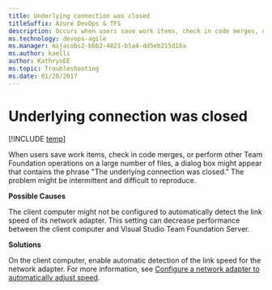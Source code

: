 ```yaml
---
title: Underlying connection was closed 
titleSuffix: Azure DevOps & TFS
description: Occurs when users save work items, check in code merges, or perform other operations on a large number of files.
ms.technology: devops-agile
ms.manager: mijacobs2-bbb2-4821-b5a4-dd5eb215d18a
ms.author: kaelli
author: KathrynEE
ms.topic: Troubleshooting
ms.date: 01/20/2017
---
```


# Underlying connection was closed

[!INCLUDE [temp](../../includes/version-vsts-tfs-all-versions.md)]

When users save work items, check in code merges, or perform other Team Foundation operations on a large number of files, a dialog box might appear that contains the phrase "The underlying connection was closed." The problem might be intermittent and difficult to reproduce.

**Possible Causes**

The client computer might not be configured to automatically detect the link speed of its network adapter. This setting can decrease performance between the client computer and Visual Studio Team Foundation Server.

**Solutions**

On the client computer, enable automatic detection of the link speed for the network adapter. For more information, see [Configure a network adapter to automatically adjust speed](../xml/configure-network-adapter-automatically-adjust-speed.md).
